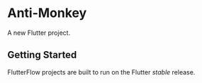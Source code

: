 # Anti-Monkey

A new Flutter project.

## Getting Started

FlutterFlow projects are built to run on the Flutter _stable_ release.
